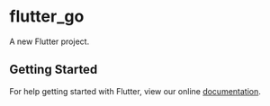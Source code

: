 # flutter_go

A new Flutter project.

## Getting Started

For help getting started with Flutter, view our online
[documentation](https://flutter.io/).
